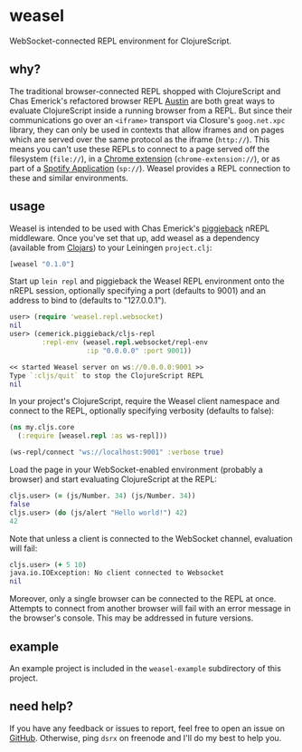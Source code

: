 # weasel

WebSocket-connected REPL environment for ClojureScript.

## why?

The traditional browser-connected REPL shopped with ClojureScript and
Chas Emerick's refactored browser REPL
[Austin](https://github.com/cemerick/austin) are both great ways to
evaluate ClojureScript inside a running browser from a REPL.  But
since their communications go over an `<iframe>` transport via
Closure's `goog.net.xpc` library, they can only be used in contexts
that allow iframes and on pages which are served over the same
protocol as the iframe (`http://`).  This means you can't use these
REPLs to connect to a page served off the filesystem (`file://`), in a
[Chrome extension](https://groups.google.com/forum/#!topic/clojure/lC8me2Gx_B4)
(`chrome-extension://`), or as part of a
[Spotify Application](https://developer.spotify.com/technologies/apps/)
(`sp://`).  Weasel provides a REPL connection to these and similar
environments.

## usage

Weasel is intended to be used with Chas Emerick's
[piggieback](https://github.com/cemerick/piggieback) nREPL middleware.
Once you've set that up, add weasel as a dependency (available from
[Clojars](http://clojars.org)) to your Leiningen `project.clj`:

```clojure
[weasel "0.1.0"]
```

Start up `lein repl` and piggieback the Weasel REPL environment onto
the nREPL session, optionally specifying a port (defaults to 9001) and
an address to bind to (defaults to "127.0.0.1").

```clojure
user> (require 'weasel.repl.websocket)
nil
user> (cemerick.piggieback/cljs-repl
        :repl-env (weasel.repl.websocket/repl-env
                   :ip "0.0.0.0" :port 9001))

<< started Weasel server on ws://0.0.0.0:9001 >>
Type `:cljs/quit` to stop the ClojureScript REPL
nil
```

In your project's ClojureScript, require the Weasel client namespace
and connect to the REPL, optionally specifying verbosity (defaults to
false):

```clojure
(ns my.cljs.core
  (:require [weasel.repl :as ws-repl]))

(ws-repl/connect "ws://localhost:9001" :verbose true)
```

Load the page in your WebSocket-enabled environment (probably a
browser) and start evaluating ClojureScript at the REPL:

```clojure
cljs.user> (= (js/Number. 34) (js/Number. 34))
false
cljs.user> (do (js/alert "Hello world!") 42)
42
```

Note that unless a client is connected to the WebSocket channel,
evaluation will fail:

```clojure
cljs.user> (+ 5 10)
java.io.IOException: No client connected to Websocket
nil
```

Moreover, only a single browser can be connected to the REPL at once.
Attempts to connect from another browser will fail with an error
message in the browser's console.  This may be addressed in future
versions.

## example

An example project is included in the `weasel-example` subdirectory of
this project.

## need help?

If you have any feedback or issues to report, feel free to open an
issue on [GitHub](https://github.com/tomjakubowski/weasel).
Otherwise, ping `dsrx` on freenode and I'll do my best to help you.
